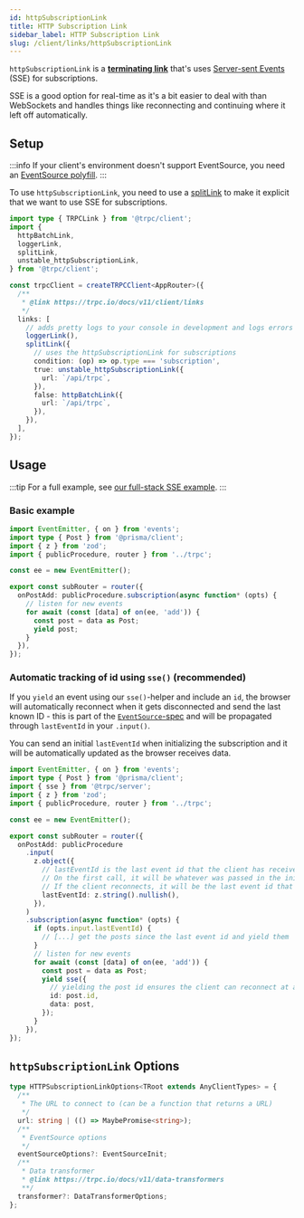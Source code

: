 ```yaml
---
id: httpSubscriptionLink
title: HTTP Subscription Link
sidebar_label: HTTP Subscription Link
slug: /client/links/httpSubscriptionLink
---
```


`httpSubscriptionLink` is a [**terminating link**](./overview.md#the-terminating-link) that's uses [Server-sent Events](https://developer.mozilla.org/en-US/docs/Web/API/Server-sent_events/Using_server-sent_events) (SSE) for subscriptions.

SSE is a good option for real-time as it's a bit easier to deal with than WebSockets and handles things like reconnecting and continuing where it left off automatically.

## Setup

:::info
If your client's environment doesn't support EventSource, you need an [EventSource polyfill](https://www.npmjs.com/package/event-source-polyfill).
:::

To use `httpSubscriptionLink`, you need to use a [splitLink](./splitLink.mdx) to make it explicit that we want to use SSE for subscriptions.

```ts title="client/index.ts"
import type { TRPCLink } from '@trpc/client';
import {
  httpBatchLink,
  loggerLink,
  splitLink,
  unstable_httpSubscriptionLink,
} from '@trpc/client';

const trpcClient = createTRPCClient<AppRouter>({
  /**
   * @link https://trpc.io/docs/v11/client/links
   */
  links: [
    // adds pretty logs to your console in development and logs errors in production
    loggerLink(),
    splitLink({
      // uses the httpSubscriptionLink for subscriptions
      condition: (op) => op.type === 'subscription',
      true: unstable_httpSubscriptionLink({
        url: `/api/trpc`,
      }),
      false: httpBatchLink({
        url: `/api/trpc`,
      }),
    }),
  ],
});
```

## Usage

:::tip
For a full example, see [our full-stack SSE example](https://github.com/trpc/next-prisma-sse-subscriptions).
:::

### Basic example

```ts
import EventEmitter, { on } from 'events';
import type { Post } from '@prisma/client';
import { z } from 'zod';
import { publicProcedure, router } from '../trpc';

const ee = new EventEmitter();

export const subRouter = router({
  onPostAdd: publicProcedure.subscription(async function* (opts) {
    // listen for new events
    for await (const [data] of on(ee, 'add')) {
      const post = data as Post;
      yield post;
    }
  }),
});
```

### Automatic tracking of id using `sse()` (recommended)

If you `yield` an event using our `sse()`-helper and include an `id`, the browser will automatically reconnect when it gets disconnected and send the last known ID - this is part of the [`EventSource`-spec](https://html.spec.whatwg.org/multipage/server-sent-events.html#the-last-event-id-header) and will be propagated through `lastEventId` in your `.input()`.

You can send an initial `lastEventId` when initializing the subscription and it will be automatically updated as the browser receives data.

```ts
import EventEmitter, { on } from 'events';
import type { Post } from '@prisma/client';
import { sse } from '@trpc/server';
import { z } from 'zod';
import { publicProcedure, router } from '../trpc';

const ee = new EventEmitter();

export const subRouter = router({
  onPostAdd: publicProcedure
    .input(
      z.object({
        // lastEventId is the last event id that the client has received
        // On the first call, it will be whatever was passed in the initial setup
        // If the client reconnects, it will be the last event id that the client received
        lastEventId: z.string().nullish(),
      }),
    )
    .subscription(async function* (opts) {
      if (opts.input.lastEventId) {
        // [...] get the posts since the last event id and yield them
      }
      // listen for new events
      for await (const [data] of on(ee, 'add')) {
        const post = data as Post;
        yield sse({
          // yielding the post id ensures the client can reconnect at any time and get the latest events this id
          id: post.id,
          data: post,
        });
      }
    }),
});
```

## `httpSubscriptionLink` Options

```ts
type HTTPSubscriptionLinkOptions<TRoot extends AnyClientTypes> = {
  /**
   * The URL to connect to (can be a function that returns a URL)
   */
  url: string | (() => MaybePromise<string>);
  /**
   * EventSource options
   */
  eventSourceOptions?: EventSourceInit;
  /**
   * Data transformer
   * @link https://trpc.io/docs/v11/data-transformers
   **/
  transformer?: DataTransformerOptions;
};
```
